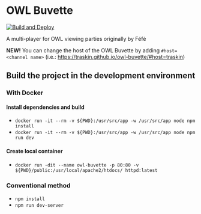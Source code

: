 # OWL Buvette

[![Build and Deploy](https://github.com/TrAsKiN/owl-buvette/actions/workflows/build-and-deploy.yml/badge.svg)](https://github.com/TrAsKiN/owl-buvette/actions/workflows/build-and-deploy.yml)

A multi-player for OWL viewing parties originally by Féfé

**NEW!** You can change the host of the OWL Buvette by adding `#host=<channel name>` (i.e.: https://traskin.github.io/owl-buvette/#host=traskin)

## Build the project in the development environment

### With Docker

#### Install dependencies and build

- `docker run -it --rm -v ${PWD}:/usr/src/app -w /usr/src/app node npm install`
- `docker run -it --rm -v ${PWD}:/usr/src/app -w /usr/src/app node npm run dev`

#### Create local container

- `docker run -dit --name owl-buvette -p 80:80 -v ${PWD}/public:/usr/local/apache2/htdocs/ httpd:latest`

### Conventional method

- `npm install`
- `npm run dev-server`
